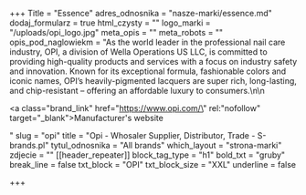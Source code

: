 +++
Title = "Essence"
adres_odnosnika = "nasze-marki/essence.md"
dodaj_formularz = true
html_czysty = ""
logo_marki = "/uploads/opi_logo.jpg"
meta_opis = ""
meta_robots = ""
opis_pod_naglowiekm = "As the world leader in the professional nail care industry, OPI, a division of Wella Operations US LLC, is committed to providing high-quality products and services with a focus on industry safety and innovation. Known for its exceptional formula, fashionable colors and iconic names, OPI’s heavily-pigmented lacquers are super rich, long-lasting, and chip-resistant – offering an affordable luxury to consumers.\n\n    <p><a class=\"brand_link\" href=\"https://www.opi.com/\" rel:\"nofollow\" target=\"_blank\">Manufacturer's website</a></p>"
slug = "opi"
title = "Opi - Whosaler Supplier, Distributor, Trade - S-brands.pl"
tytul_odnosnika = "All brands"
which_layout = "strona-marki"
zdjecie = ""
[[header_repeater]]
block_tag_type = "h1"
bold_txt = "gruby"
break_line = false
txt_block = "OPI"
txt_block_size = "XXL"
underline = false

+++
